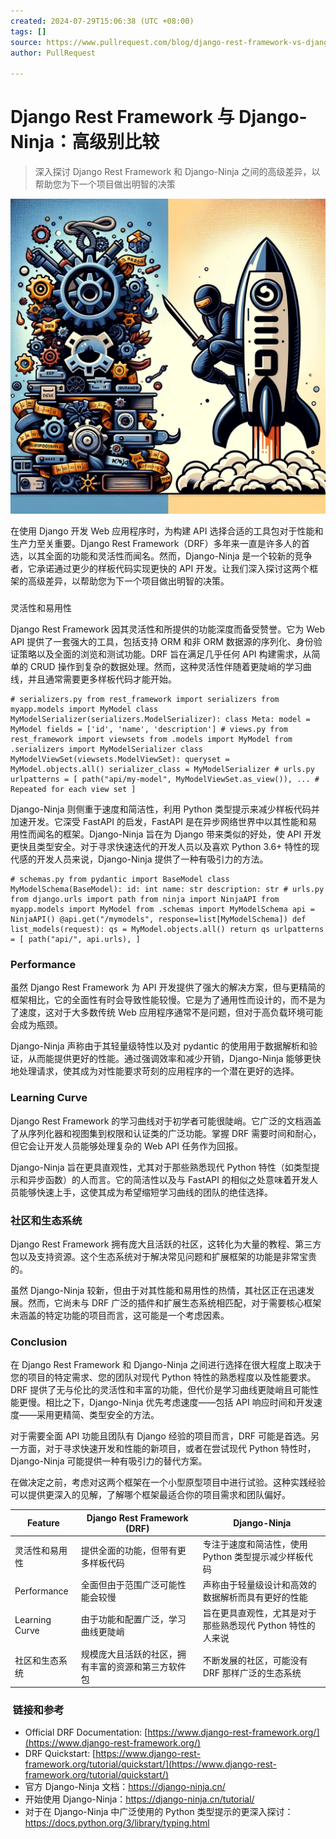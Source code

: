 ```yaml
---
created: 2024-07-29T15:06:38 (UTC +08:00)
tags: []
source: https://www.pullrequest.com/blog/django-rest-framework-vs-django-ninja-a-high-level-comparison/
author: PullRequest

---
```


  
# Django Rest Framework 与 Django-Ninja：高级别比较


 
> 深入探讨 Django Rest Framework 和 Django-Ninja 之间的高级差异，以帮助您为下一个项目做出明智的决策


![django-rest-framework-vs--django-ninja--a-high-level-comparison](../img/django-rest-framework-vs--django-ninja--a-high-level-comparison.jpg)

  
在使用 Django 开发 Web 应用程序时，为构建 API 选择合适的工具包对于性能和生产力至关重要。Django Rest Framework（DRF）多年来一直是许多人的首选，以其全面的功能和灵活性而闻名。然而，Django-Ninja 是一个较新的竞争者，它承诺通过更少的样板代码实现更快的 API 开发。让我们深入探讨这两个框架的高级差异，以帮助您为下一个项目做出明智的决策。

###   
灵活性和易用性

  
Django Rest Framework 因其灵活性和所提供的功能深度而备受赞誉。它为 Web API 提供了一套强大的工具，包括支持 ORM 和非 ORM 数据源的序列化、身份验证策略以及全面的浏览和测试功能。DRF 旨在满足几乎任何 API 构建需求，从简单的 CRUD 操作到复杂的数据处理。然而，这种灵活性伴随着更陡峭的学习曲线，并且通常需要更多样板代码才能开始。

    # serializers.py from rest_framework import serializers from myapp.models import MyModel class MyModelSerializer(serializers.ModelSerializer): class Meta: model = MyModel fields = ['id', 'name', 'description'] # views.py from rest_framework import viewsets from .models import MyModel from .serializers import MyModelSerializer class MyModelViewSet(viewsets.ModelViewSet): queryset = MyModel.objects.all() serializer_class = MyModelSerializer # urls.py urlpatterns = [ path("api/my-model", MyModelViewSet.as_view()), ... # Repeated for each view set ]
    

  
Django-Ninja 则侧重于速度和简洁性，利用 Python 类型提示来减少样板代码并加速开发。它深受 FastAPI 的启发，FastAPI 是在异步网络世界中以其性能和易用性而闻名的框架。Django-Ninja 旨在为 Django 带来类似的好处，使 API 开发更快且类型安全。对于寻求快速迭代的开发人员以及喜欢 Python 3.6+ 特性的现代感的开发人员来说，Django-Ninja 提供了一种有吸引力的方法。

    # schemas.py from pydantic import BaseModel class MyModelSchema(BaseModel): id: int name: str description: str # urls.py from django.urls import path from ninja import NinjaAPI from myapp.models import MyModel from .schemas import MyModelSchema api = NinjaAPI() @api.get("/mymodels", response=list[MyModelSchema]) def list_models(request): qs = MyModel.objects.all() return qs urlpatterns = [ path("api/", api.urls), ]
    

### Performance

  
虽然 Django Rest Framework 为 API 开发提供了强大的解决方案，但与更精简的框架相比，它的全面性有时会导致性能较慢。它是为了通用性而设计的，而不是为了速度，这对于大多数传统 Web 应用程序通常不是问题，但对于高负载环境可能会成为瓶颈。

  
Django-Ninja 声称由于其轻量级特性以及对 pydantic 的使用用于数据解析和验证，从而能提供更好的性能。通过强调效率和减少开销，Django-Ninja 能够更快地处理请求，使其成为对性能要求苛刻的应用程序的一个潜在更好的选择。

### Learning Curve

  
Django Rest Framework 的学习曲线对于初学者可能很陡峭。它广泛的文档涵盖了从序列化器和视图集到权限和认证类的广泛功能。掌握 DRF 需要时间和耐心，但它会让开发人员能够处理复杂的 Web API 任务作为回报。

  
Django-Ninja 旨在更具直观性，尤其对于那些熟悉现代 Python 特性（如类型提示和异步函数）的人而言。它的简洁性以及与 FastAPI 的相似之处意味着开发人员能够快速上手，这使其成为希望缩短学习曲线的团队的绝佳选择。

### 社区和生态系统

  
Django Rest Framework 拥有庞大且活跃的社区，这转化为大量的教程、第三方包以及支持资源。这个生态系统对于解决常见问题和扩展框架的功能是非常宝贵的。

  
虽然 Django-Ninja 较新，但由于对其性能和易用性的热情，其社区正在迅速发展。然而，它尚未与 DRF 广泛的插件和扩展生态系统相匹配，对于需要核心框架未涵盖的特定功能的项目而言，这可能是一个考虑因素。

### Conclusion

  
在 Django Rest Framework 和 Django-Ninja 之间进行选择在很大程度上取决于您的项目的特定需求、您的团队对现代 Python 特性的熟悉程度以及性能要求。DRF 提供了无与伦比的灵活性和丰富的功能，但代价是学习曲线更陡峭且可能性能更慢。相比之下，Django-Ninja 优先考虑速度——包括 API 响应时间和开发速度——采用更精简、类型安全的方法。

  
对于需要全面 API 功能且团队有 Django 经验的项目而言，DRF 可能是首选。另一方面，对于寻求快速开发和性能的新项目，或者在尝试现代 Python 特性时，Django-Ninja 可能提供一种有吸引力的替代方案。

  
在做决定之前，考虑对这两个框架在一个小型原型项目中进行试验。这种实践经验可以提供更深入的见解，了解哪个框架最适合你的项目需求和团队偏好。


|Feature |	Django Rest Framework (DRF)  |	Django-Ninja |
| --- | --- | --- |
|灵活性和易用性 |	提供全面的功能，但带有更多样板代码 	|专注于速度和简洁性，使用 Python 类型提示减少样板代码|
|Performance |	全面但由于范围广泛可能性能会较慢 |	声称由于轻量级设计和高效的数据解析而具有更好的性能|
|Learning Curve |	由于功能和配置广泛，学习曲线更陡峭 	|旨在更具直观性，尤其是对于那些熟悉现代 Python 特性的人来说
|社区和生态系统 |	规模庞大且活跃的社区，拥有丰富的资源和第三方软件包| 不断发展的社区，可能没有 DRF 那样广泛的生态系统|

###  链接和参考

*   Official DRF Documentation: [https://www.django-rest-framework.org/](https://www.django-rest-framework.org/)
*   DRF Quickstart: [https://www.django-rest-framework.org/tutorial/quickstart/](https://www.django-rest-framework.org/tutorial/quickstart/)
*   官方 Django-Ninja 文档：https://django-ninja.cn/
*   开始使用 Django-Ninja：https://django-ninja.cn/tutorial/
*   对于在 Django-Ninja 中广泛使用的 Python 类型提示的更深入探讨：https://docs.python.org/3/library/typing.html

